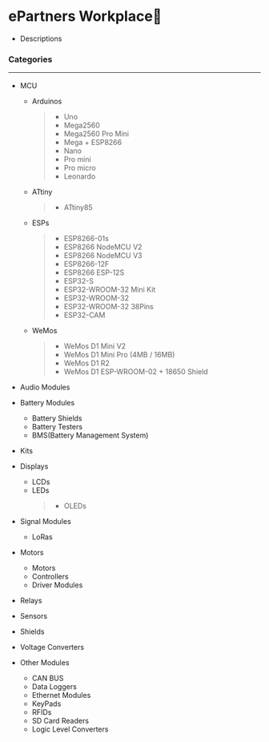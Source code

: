 # ePartners Workplace🕋
- Descriptions

### Categories<hr>
- MCU
    - Arduinos
        >- Uno
        >- Mega2560
        >- Mega2560 Pro Mini
        >- Mega + ESP8266
        >- Nano
        >- Pro mini
        >- Pro micro
        >- Leonardo
    - ATtiny
        >- ATtiny85
    - ESPs
        >- ESP8266-01s
        >- ESP8266 NodeMCU V2
        >- ESP8266 NodeMCU V3
        >- ESP8266-12F
        >- ESP8266 ESP-12S
        >- ESP32-S
        >- ESP32-WROOM-32 Mini Kit
        >- ESP32-WROOM-32
        >- ESP32-WROOM-32 38Pins
        >- ESP32-CAM
    - WeMos
        >- WeMos D1 Mini V2
        >- WeMos D1 Mini Pro (4MB / 16MB)
        >- WeMos D1 R2
        >- WeMos D1 ESP-WROOM-02 + 18650 Shield
- Audio Modules
- Battery Modules
    - Battery Shields
    - Battery Testers
    - BMS(Battery Management System)
- Kits
- Displays
    - LCDs
    - LEDs
        >- OLEDs
- Signal Modules
    - LoRas
    
- Motors
    - Motors
    - Controllers
    - Driver Modules
- Relays
- Sensors
- Shields
- Voltage Converters

- Other Modules
    - CAN BUS
    - Data Loggers
    - Ethernet Modules
    - KeyPads
    - RFIDs
    - SD Card Readers
    - Logic Level Converters
